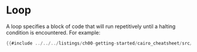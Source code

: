 # Loop

A loop specifies a block of code that will run repetitively until a halting condition is encountered.
For example:

```rust
{{#include ../../../listings/ch00-getting-started/cairo_cheatsheet/src/loop_example.cairo}}
```
